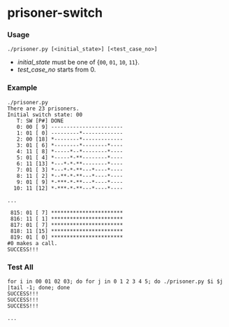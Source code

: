 # prisoner-switch

### Usage

```
./prisoner.py [<initial_state>] [<test_case_no>]
```

- *initial_state* must be one of {`00`, `01`, `10`, `11`}.
- *test_case_no* starts from 0.

### Example

```
./prisoner.py
There are 23 prisoners.
Initial switch state: 00
   T: SW [P#] DONE
   0: 00 [ 9] -----------------------
   1: 01 [ 0] ---------*-------------
   2: 00 [18] *--------*-------------
   3: 01 [ 6] *--------*--------*----
   4: 11 [ 8] *-----*--*--------*----
   5: 01 [ 4] *-----*-**--------*----
   6: 11 [13] *---*-*-**--------*----
   7: 01 [ 3] *---*-*-**---*----*----
   8: 11 [ 2] *--**-*-**---*----*----
   9: 01 [ 9] *-***-*-**---*----*----
  10: 11 [12] *-***-*-**---*----*----

...

 815: 01 [ 7] ***********************
 816: 11 [ 1] ***********************
 817: 01 [ 7] ***********************
 818: 11 [15] ***********************
 819: 01 [ 0] ***********************
#0 makes a call.
SUCCESS!!!
```

### Test All

```
for i in 00 01 02 03; do for j in 0 1 2 3 4 5; do ./prisoner.py $i $j |tail -1; done; done
SUCCESS!!!
SUCCESS!!!
SUCCESS!!!

...
```